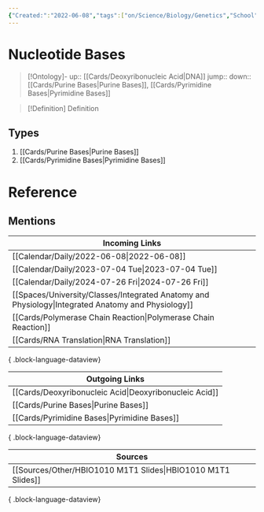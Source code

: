 ```yaml
---
{"Created:":"2022-06-08","tags":["on/Science/Biology/Genetics","School"],"date created":"2022-04-22 Fri","edited":"2023-04-06 Thu","aliases":["chemical bases","Nitrogenous bases"],"dg-publish":true,"permalink":"/cards/nucleotide-bases/","dgPassFrontmatter":true}
---
```


# Nucleotide Bases

> [!Ontology]-
> up:: [[Cards/Deoxyribonucleic Acid\|DNA]]
> jump::
> down:: [[Cards/Purine Bases\|Purine Bases]], [[Cards/Pyrimidine Bases\|Pyrimidine Bases]]

> [!Definition] Definition

## Types

1. [[Cards/Purine Bases\|Purine Bases]]
2. [[Cards/Pyrimidine Bases\|Pyrimidine Bases]]

# Reference

## Mentions

| Incoming Links                                                                                        |
| ----------------------------------------------------------------------------------------------------- |
| [[Calendar/Daily/2022-06-08\|2022-06-08]]                                                          |
| [[Calendar/Daily/2023-07-04 Tue\|2023-07-04 Tue]]                                                  |
| [[Calendar/Daily/2024-07-26 Fri\|2024-07-26 Fri]]                                                  |
| [[Spaces/University/Classes/Integrated Anatomy and Physiology\|Integrated Anatomy and Physiology]] |
| [[Cards/Polymerase Chain Reaction\|Polymerase Chain Reaction]]                                     |
| [[Cards/RNA Translation\|RNA Translation]]                                                         |

{ .block-language-dataview}

| Outgoing Links                                            |
| --------------------------------------------------------- |
| [[Cards/Deoxyribonucleic Acid\|Deoxyribonucleic Acid]] |
| [[Cards/Purine Bases\|Purine Bases]]                   |
| [[Cards/Pyrimidine Bases\|Pyrimidine Bases]]           |

{ .block-language-dataview}

| Sources                                                         |
| --------------------------------------------------------------- |
| [[Sources/Other/HBIO1010 M1T1 Slides\|HBIO1010 M1T1 Slides]] |

{ .block-language-dataview}